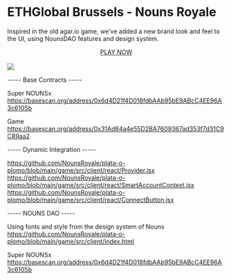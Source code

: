 # ETHGlobal Brussels - Nouns Royale

Inspired in the old agar.io game, we've added a new brand look and feel to the UI, using NounsDAO features and design system.

<center>
  <a href="https://nounsroyale.xyz" target="_blank">PLAY NOW</a>
  <br/>
</center>
<br/>
<img src="https://res.cloudinary.com/brunoeleodoro/image/upload/v1720937152/Screenshot_2024-07-13_at_21.00.16_1.png"/>

----- Base Contracts -----

Super NOUNSx
https://basescan.org/address/0x6d4D21f4D018fdbAAb95bE9ABcC4EE96A3c6105b

Game
https://basescan.org/address/0x31Ad84a4e55D2BA7609367ad353f7d31C9C89aa2

----- Dynamic Integration -----

https://github.com/NounsRoyale/plata-o-plomo/blob/main/game/src/client/react/Provider.jsx
https://github.com/NounsRoyale/plata-o-plomo/blob/main/game/src/client/react/SmartAccountContext.jsx
https://github.com/NounsRoyale/plata-o-plomo/blob/main/game/src/client/react/ConnectButton.jsx

----- NOUNS DAO -----

Using fonts and style from the design system of Nouns
https://github.com/NounsRoyale/plata-o-plomo/blob/main/game/src/client/index.html

Super NOUNSx
https://basescan.org/address/0x6d4D21f4D018fdbAAb95bE9ABcC4EE96A3c6105b
